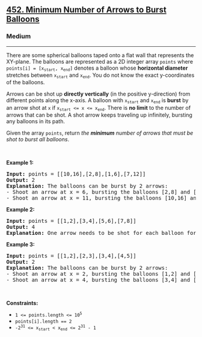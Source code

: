 <h2><a href="https://leetcode.com/problems/minimum-number-of-arrows-to-burst-balloons/">452. Minimum Number of Arrows to Burst Balloons</a></h2><h3>Medium</h3><hr><div style="user-select: auto;"><p style="user-select: auto;">There are some spherical balloons taped onto a flat wall that represents the XY-plane. The balloons are represented as a 2D integer array <code style="user-select: auto;">points</code> where <code style="user-select: auto;">points[i] = [x<sub style="user-select: auto;">start</sub>, x<sub style="user-select: auto;">end</sub>]</code> denotes a balloon whose <strong style="user-select: auto;">horizontal diameter</strong> stretches between <code style="user-select: auto;">x<sub style="user-select: auto;">start</sub></code> and <code style="user-select: auto;">x<sub style="user-select: auto;">end</sub></code>. You do not know the exact y-coordinates of the balloons.</p>

<p style="user-select: auto;">Arrows can be shot up <strong style="user-select: auto;">directly vertically</strong> (in the positive y-direction) from different points along the x-axis. A balloon with <code style="user-select: auto;">x<sub style="user-select: auto;">start</sub></code> and <code style="user-select: auto;">x<sub style="user-select: auto;">end</sub></code> is <strong style="user-select: auto;">burst</strong> by an arrow shot at <code style="user-select: auto;">x</code> if <code style="user-select: auto;">x<sub style="user-select: auto;">start</sub> &lt;= x &lt;= x<sub style="user-select: auto;">end</sub></code>. There is <strong style="user-select: auto;">no limit</strong> to the number of arrows that can be shot. A shot arrow keeps traveling up infinitely, bursting any balloons in its path.</p>

<p style="user-select: auto;">Given the array <code style="user-select: auto;">points</code>, return <em style="user-select: auto;">the <strong style="user-select: auto;">minimum</strong> number of arrows that must be shot to burst all balloons</em>.</p>

<p style="user-select: auto;">&nbsp;</p>
<p style="user-select: auto;"><strong style="user-select: auto;">Example 1:</strong></p>

<pre style="user-select: auto;"><strong style="user-select: auto;">Input:</strong> points = [[10,16],[2,8],[1,6],[7,12]]
<strong style="user-select: auto;">Output:</strong> 2
<strong style="user-select: auto;">Explanation:</strong> The balloons can be burst by 2 arrows:
- Shoot an arrow at x = 6, bursting the balloons [2,8] and [1,6].
- Shoot an arrow at x = 11, bursting the balloons [10,16] and [7,12].
</pre>

<p style="user-select: auto;"><strong style="user-select: auto;">Example 2:</strong></p>

<pre style="user-select: auto;"><strong style="user-select: auto;">Input:</strong> points = [[1,2],[3,4],[5,6],[7,8]]
<strong style="user-select: auto;">Output:</strong> 4
<strong style="user-select: auto;">Explanation:</strong> One arrow needs to be shot for each balloon for a total of 4 arrows.
</pre>

<p style="user-select: auto;"><strong style="user-select: auto;">Example 3:</strong></p>

<pre style="user-select: auto;"><strong style="user-select: auto;">Input:</strong> points = [[1,2],[2,3],[3,4],[4,5]]
<strong style="user-select: auto;">Output:</strong> 2
<strong style="user-select: auto;">Explanation:</strong> The balloons can be burst by 2 arrows:
- Shoot an arrow at x = 2, bursting the balloons [1,2] and [2,3].
- Shoot an arrow at x = 4, bursting the balloons [3,4] and [4,5].
</pre>

<p style="user-select: auto;">&nbsp;</p>
<p style="user-select: auto;"><strong style="user-select: auto;">Constraints:</strong></p>

<ul style="user-select: auto;">
	<li style="user-select: auto;"><code style="user-select: auto;">1 &lt;= points.length &lt;= 10<sup style="user-select: auto;">5</sup></code></li>
	<li style="user-select: auto;"><code style="user-select: auto;">points[i].length == 2</code></li>
	<li style="user-select: auto;"><code style="user-select: auto;">-2<sup style="user-select: auto;">31</sup> &lt;= x<sub style="user-select: auto;">start</sub> &lt; x<sub style="user-select: auto;">end</sub> &lt;= 2<sup style="user-select: auto;">31</sup> - 1</code></li>
</ul>
</div>